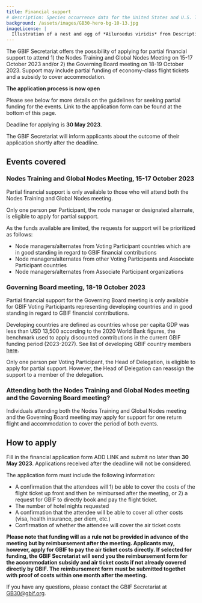 ```yaml
---
title: Financial support
# description: Species occurrence data for the United States and U.S. Territories.
background: /assets/images/GB30-hero-bg-10-13.jpg
imageLicense: |
  Illustration of a nest and egg of *Ailuroedus viridis* from Descriptive catalogue of the nests & eggs of birds found breeding in Australia and Tasmania, 1889. Via [Biodiversity Heritage Library.](https://flic.kr/p/2m5SSsM)
---
```


The GBIF Secretariat offers the possibility of applying for partial financial support to attend 1) the Nodes Training and Global Nodes Meeting on 15-17 October 2023 and/or 2) the Governing Board meeting on 18-19 October 2023. Support may include partial funding of economy-class flight tickets and a subsidy to cover accommodation.  

**The application process is now open**  

Please see below for more details on the guidelines for seeking partial funding for the events. Link to the application form can be found at the bottom of this page. 

Deadline for applying is **30 May 2023**.  

The GBIF Secretariat will inform applicants about the outcome of their application shortly after the deadline. 

## Events covered

### Nodes Training and Global Nodes Meeting, 15-17 October 2023

Partial financial support is only available to those who will attend both the Nodes Training and Global Nodes meeting. 

Only one person per Participant, the node manager or designated alternate, is eligible to apply for partial support. 

As the funds available are limited, the requests for support will be prioritized as follows:
- Node managers/alternates from Voting Participant countries which are in good standing in regard to GBIF financial contributions
- Node managers/alternates from other Voting Participants and Associate Participant countries
- Node managers/alternates from Associate Participant organizations

### Governing Board meeting, 18-19 October 2023

Partial financial support for the Governing Board meeting is only available for GBIF Voting Participants representing developing countries and in good standing in regard to GBIF financial contributions.  

Developing countries are defined as countries whose per capita GDP was less than USD 13,500 according to the 2020 World Bank figures, the benchmark used to apply discounted contributions in the current GBIF funding period (2023-2027). See list of developing GBIF country members [here](/assets/documents/GB30_VP_developing_countries.pdf).  

Only one person per Voting Participant, the Head of Delegation, is eligible to apply for partial support. However, the Head of Delegation can reassign the support to a member of the delegation. 

### Attending both the Nodes Training and Global Nodes meeting and the Governing Board meeting?

Individuals attending both the Nodes Training and Global Nodes meeting and the Governing Board meeting may apply for support for one return flight and accommodation to cover the period of both events. 


## How to apply

Fill in the financial application form ADD LINK and submit no later than **30 May 2023**. Applications received after the deadline will not be considered.   

The application form must include the following information:
- A confirmation that the attendees will 1) be able to cover the costs of the flight ticket up front and then be reimbursed after the meeting, or 2) a request for GBIF to directly book and pay the flight ticket. 
- The number of hotel nights requested
- A confirmation that the attendee will be able to cover all other costs (visa, health insurance, per diem, etc.)
- Confirmation of whether the attendee will cover the air ticket costs 

**Please note that funding will as a rule not be provided in advance of the meeting but by reimbursement after the meeting. Applicants may, however, apply for GBIF to pay the air ticket costs directly. If selected for funding, the GBIF Secretariat will send you the reimbursement form for the accommodation subsidy and air ticket costs if not already covered directly by GBIF. The reimbursement form must be submitted togethet with proof of costs within one month after the meeting.**  

If you have any questions, please contact the GBIF Secretariat at [GB30@gbif.org](mailto:GB30@gbif.org).


